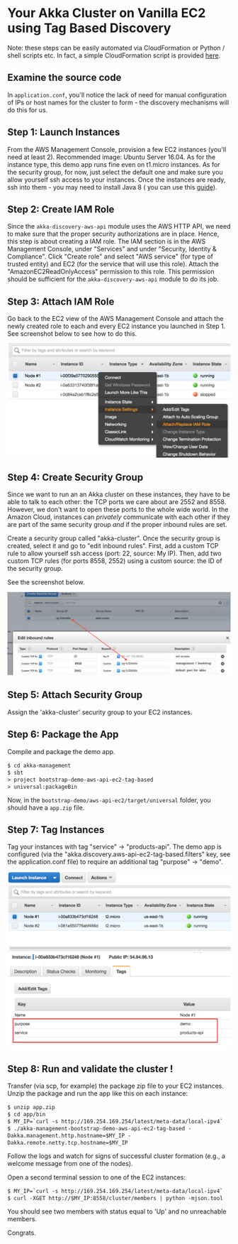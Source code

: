 Your Akka Cluster on Vanilla EC2 using Tag Based Discovery
==========================================================

Note: these steps can be easily automated via CloudFormation or 
Python / shell scripts etc. In fact, a simple CloudFormation script is provided [here](src/main/resources/CloudFormation).  

Examine the source code
-----------------------
In `application.conf`, you'll notice the lack of need for manual configuration of IPs
or host names for the cluster to form - the discovery mechanisms will do this for us.


Step 1: Launch Instances
------------------------

From the AWS Management Console, provision a few EC2 instances (you'll need at least 2). Recommended image: Ubuntu Server 16.04. As for the instance type, this demo app runs fine even on t1.micro instances. As for the security group, 
for now, just select the default one and make sure you allow yourself ssh access to your instances. Once the instances are ready, 
ssh into them - you may need to install Java 8 ( you can use this [guide](https://www.digitalocean.com/community/tutorials/how-to-install-java-with-apt-get-on-ubuntu-16-04)).


Step 2: Create IAM Role
-----------------------

Since the `akka-discovery-aws-api` module uses the AWS HTTP API, we need to make sure that the proper security authorizations are 
in place. Hence, this step is about creating a IAM role. The IAM section is in the AWS Management Console, under "Services" and 
under "Security, Identity & Compliance". Click "Create role" and select "AWS service" (for type of trusted entity) and EC2 
(for the service that will use this role). Attach the "AmazonEC2ReadOnlyAccess" permission to this role. 
This permission should be sufficient for the `akka-discovery-aws-api` module to do its job.


Step 3: Attach IAM Role
-----------------------

Go back to the EC2 view of the AWS Management Console and attach the newly created role to each and every EC2 instance you
launched in Step 1. See screenshot below to see how to do this.

![attaching a IAM role to an EC2 instance](screenshots/attach-iam-role.png)

Step 4: Create Security Group
-----------------------------

Since we want to run an an Akka cluster on these instances, they have to be able to talk to each other: the TCP ports we 
care about are 2552 and 8558. However, we don't want to open these ports to the whole wide world. In the Amazon Cloud,
instances can *privately* communicate with each other if they are part of the same security group *and* if the proper inbound 
rules are set. 

Create a security group called "akka-cluster". Once the security group is created, select it and go to "edit inbound rules". 
First, add a custom TCP rule to allow yourself ssh access (port: 22, source: My IP). Then, add two custom TCP rules (for ports 8558, 2552)
using a custom source: the ID of the security group. 

See the screenshot below.

![creating a security group](screenshots/create-security-group.png)

Step 5: Attach Security Group
-----------------------------

Assign the 'akka-cluster' security group to your EC2 instances.

Step 6: Package the App
-----------------------

Compile and package the demo app.

```
$ cd akka-management 
$ sbt
> project bootstrap-demo-aws-api-ec2-tag-based
> universal:packageBin
```

Now, in the `bootstrap-demo/aws-api-ec2/target/universal` folder, you should have a
`app.zip` file. 

Step 7: Tag Instances
---------------------

Tag your instances with tag "service" -> "products-api". 
The demo app is configured (via the "akka.discovery.aws-api-ec2-tag-based.filters" key, see the application.conf file) 
to require an additional tag "purpose" -> "demo". 

![tagging instances](screenshots/discovery-aws-ec2-tagged-instances.png)



Step 8: Run and validate the cluster !
--------------------------------------

Transfer (via scp, for example) the package zip file to your EC2 instances. 
Unzip the package and run the app like this on each instance:

```
$ unzip app.zip
$ cd app/bin
$ MY_IP=`curl -s http://169.254.169.254/latest/meta-data/local-ipv4`
$ ./akka-management-bootstrap-demo-aws-api-ec2-tag-based -Dakka.management.http.hostname=$MY_IP -Dakka.remote.netty.tcp.hostname=$MY_IP
```

Follow the logs and watch for signs of successful cluster formation (e.g., a welcome message from one of the nodes). 

Open a second terminal session to one of the EC2 instances:

```
$ MY_IP=`curl -s http://169.254.169.254/latest/meta-data/local-ipv4`
$ curl -XGET http://$MY_IP:8558/cluster/members | python -mjson.tool
```

You should see two members with status equal to 'Up' and no unreachable members.

Congrats.

